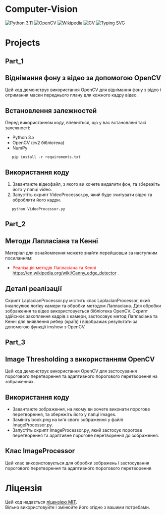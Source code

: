 # Computer-Vision

[![Python 3.11](https://img.shields.io/badge/python-3.11-blue.svg)](https://www.python.org/downloads/)
[![OpenCV](https://img.shields.io/badge/OpenCV-red.svg)](https://opencv.org/)
[![Wikipedia](https://img.shields.io/badge/Wikipedia-green.svg)](https://en.wikipedia.org/wiki/Computer_vision)
[![CV](https://img.shields.io/badge/Computer-Vision-violet.svg)](https://github.com/VAlduinV/Computer-Vision)
[![Typing SVG](https://readme-typing-svg.demolab.com?font=Arial+Black&weight=500&size=30&pause=1000&color=F70000&center=true&vCenter=true&width=435&lines=Computer+Vision)](https://git.io/typing-svg)

# Projects

## Part_1

## Віднімання фону з відео за допомогою OpenCV

Цей код демонструє використання OpenCV для віднімання фону з відео і отримання маски переднього плану для кожного кадру 
відео.

## Встановлення залежностей
Перед використанням коду, впевніться, що у вас встановлені такі залежності:
- Python 3.x
- OpenCV (cv2 бібліотека)
- NumPy

```shell
   pip install -r requirements.txt
```

## Використання коду

1. Завантажте відеофайл, з якого ви хочете видалити фон, та збережіть його у папці video.
2. Запустіть скрипт VideoProcessor.py, який буде зчитувати відео та обробляти його кадри.

```shell
   python VideoProcessor.py
```

## Part_2

## Методи Лапласіана та Кенні
Матеріал для ознайомлення можете знайти перейшовши за наступним посиланням:
- <span style="color: red;">Реалізація методів Лапласіана та Кенні https://en.wikipedia.org/wiki/Canny_edge_detector .</span>


## Деталі реалізації
Скрипт LaplacianProcessor.py містить клас LaplacianProcessor, який інкапсулює логіку камери та обробки методом Лапласіана. 
Для обробки зображення та відео використовується бібліотека OpenCV. 
Скрипт здійснює захоплення кадрів з камери, застосовує метод Лапласіана та Кенні
для виявлення ребер (країв) і відображає результати за допомогою функції imshow з OpenCV.

## Part_3

## Image Thresholding з використанням OpenCV
Цей код демонструє використання OpenCV для застосування 
порогового перетворення та адаптивного порогового перетворення на зображеннях.

## Використання коду
- Завантажте зображення, на якому ви хочете виконати порогове перетворення, та збережіть його у папці images. 
- Замініть book.png на ім'я свого зображення у файлі ImageProcessor.py.
- Запустіть скрипт ImageProcessor.py, який застосує порогове перетворення та адаптивне порогове перетворення до зображення.

## Клас ImageProcessor
Цей клас використовується для обробки зображень і застосування порогового перетворення та адаптивного порогового 
перетворення.

# Ліцензія
Цей код надається [ліцензією MIT](LICENSE).  
Вільно використовуйте і змінюйте його згідно з вашими потребами.

